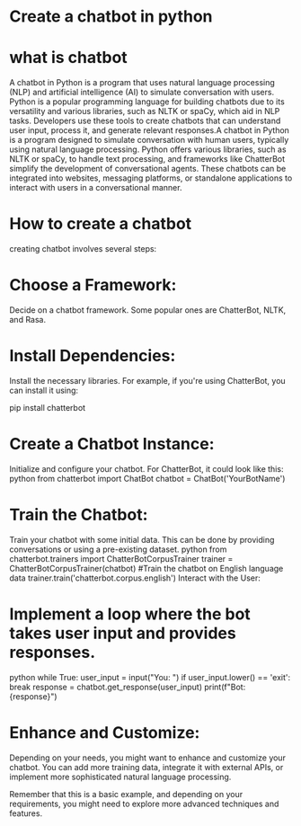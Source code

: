 # Create a chatbot in python
# what is chatbot
A chatbot in Python is a program that uses natural language processing (NLP) and artificial intelligence (AI) to simulate conversation with users. Python is a popular programming language for building chatbots due to its versatility and various libraries, such as NLTK or spaCy, which aid in NLP tasks. Developers use these tools to create chatbots that can understand user input, process it, and generate relevant responses.A chatbot in Python is a program designed to simulate conversation with human users, typically using natural language processing. Python offers various libraries, such as NLTK or spaCy, to handle text processing, and frameworks like ChatterBot simplify the development of conversational agents. These chatbots can be integrated into websites, messaging platforms, or standalone applications to interact with users in a conversational manner.


# How to create a chatbot
creating chatbot involves several steps:
# Choose a Framework:
Decide on a chatbot framework. Some popular ones are ChatterBot, NLTK, and Rasa.

# Install Dependencies:
Install the necessary libraries. For example, if you're using ChatterBot, you can install it using:

pip install chatterbot
# Create a Chatbot Instance:
Initialize and configure your chatbot. For ChatterBot, it could look like this:
python
from chatterbot import ChatBot
chatbot = ChatBot('YourBotName')
# Train the Chatbot:
Train your chatbot with some initial data. This can be done by providing conversations or using a pre-existing dataset.
python
from chatterbot.trainers import ChatterBotCorpusTrainer
trainer = ChatterBotCorpusTrainer(chatbot)
#Train the chatbot on English language data
trainer.train('chatterbot.corpus.english')
Interact with the User:
# Implement a loop where the bot takes user input and provides responses.
python
while True:
    user_input = input("You: ")
    if user_input.lower() == 'exit':
        break
    response = chatbot.get_response(user_input)
    print(f"Bot: {response}")
# Enhance and Customize:
Depending on your needs, you might want to enhance and customize your chatbot. You can add more training data, integrate it with external APIs, or implement more sophisticated natural language processing.

Remember that this is a basic example, and depending on your requirements, you might need to explore more advanced techniques and features.
